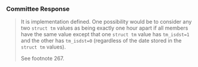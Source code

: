 ### Committee Response

> It is implementation defined. One possibility would be to consider any two
> `struct tm` values as being exactly one hour apart if all members have the same
> value except that one `struct tm` value has `tm_isdst=1` and the other has
> `tm_isdst=0` (regardless of the date stored in the `struct tm` values).
> 
> See footnote 267\.
